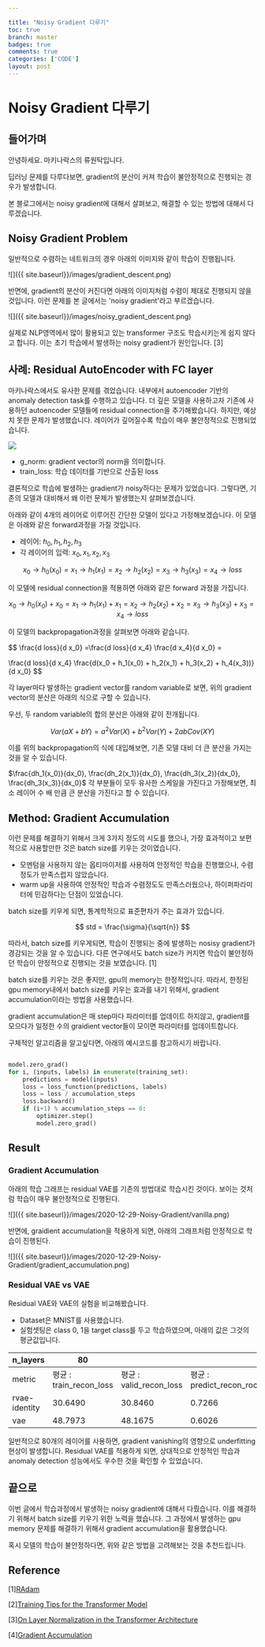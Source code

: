 ```yaml
---

title: "Noisy Gradient 다루기"
toc: true
branch: master
badges: true
comments: true
categories: ['CODE']
layout: post
---
```


# Noisy Gradient 다루기


## 들어가며

안녕하세요. 마키나락스의 류원탁입니다.

딥러닝 문제를 다루다보면, gradient의 분산이 커져 학습이 불안정적으로 진행되는 경우가 발생합니다.

본 블로그에서는 noisy gradient에 대해서 살펴보고, 해결할 수 있는 방법에 대해서 다루겠습니다.


## Noisy Gradient Problem

일반적으로 수렴하는 네트워크의 경우 아래의 이미지와 같이 학습이 진행됩니다.

![]({{ site.baseurl}}/images/gradient_descent.png)

반면에, gradient의 분산이 커진다면 아래의 이미지처럼 수렴이 제대로 진행되지 않을 것입니다. 이런 문제를 본 글에서는 'noisy gradient'라고 부르겠습니다.

![]({{ site.baseurl}}/images/noisy_gradient_descent.png)

실제로 NLP영역에서 많이 활용되고 있는 transformer 구조도 학습시키는게 쉽지 않다고 합니다. 이는 초기 학습에서 발생하는 noisy gradient가 원인입니다. [3]


## 사례: Residual AutoEncoder with FC layer

마키나락스에서도 유사한 문제를 겪었습니다. 내부에서 autoencoder 기반의 anomaly detection task를 수행하고 있습니다. 더 깊은 모델을 사용하고자 기존에 사용하던 autoencoder 모델들에 residual connection을 추가해봤습니다. 하지만, 예상치 못한 문제가 발생했습니다. 레이어가 깊어질수록 학습이 매우 불안정적으로 진행되었습니다.

![](https://rroundtable.github.io/blog/images/2020-06-20-Residual-Autoencoder/residual_ae.jpeg)


- g_norm: gradient vector의 norm을 의미합니다.
- train_loss: 학습 데이터를 기반으로 산출된 loss
  
결론적으로 학습에 발생하는 gradient가 noisy하다는 문제가 있었습니다. 그렇다면, 기존의 모델과 대비해서 왜 이런 문제가 발생했는지 살펴보겠습니다.

아래와 같이 4개의 레이어로 이루어진 간단한 모델이 있다고 가정해보겠습니다. 이 모델은 아래와 같은 forward과정을 가질 것입니다.

- 레이어: $h_0, h_1, h_2, h_3$
- 각 레이어의 입력: $x_0, x_1, x_2, x_3$

$$
x_0 \rightarrow h_0(x_0) = x_1 \rightarrow h_1(x_1) = x_2 \rightarrow h_2(x_2) = x_3 \rightarrow h_3(x_3) = x_4 \rightarrow loss
$$

이 모델에 residual connection을 적용하면 아래와 같은 forward 과정을 가집니다.


$$
x_0 \rightarrow h_0(x_0) + x_0 = x_1 \rightarrow h_1(x_1) + x_1 = x_2 \rightarrow h_2(x_2) + x_2 = x_3 \rightarrow h_3(x_3) + x_3 = x_4 \rightarrow loss
$$


이 모델의 backpropagation과정을 살펴보면 아래와 같습니다.

$$
\frac{d loss}{d x_0} =\frac{d loss}{d x_4} \frac{d x_4}{d x_0} = 

\frac{d loss}{d x_4} \frac{d(x_0 + h_1(x_0) + h_2(x_1) + h_3(x_2) + h_4(x_3))}{d x_0}
$$


각 layer마다 발생하는 gradient vector를 random variable로 보면, 위의 gradient vector의 분산은 아래의 식으로 구할 수 있습니다.

우선, 두 random variable의 합의 분산은 아래와 같이 전개됩니다.

$$
Var(aX + bY) = a^2 Var(X) + b^2 Var(Y) + 2abCov(XY)
$$

이를 위의 backpropagation의 식에 대입해보면, 기존 모델 대비 더 큰 분산을 가지는 것을 알 수 있습니다.

$\frac{dh_1(x_0)}{dx_0}, \frac{dh_2(x_1)}{dx_0}, \frac{dh_3(x_2)}{dx_0}, \frac{dh_3(x_3)}{dx_0}$ 각 부분들이 모두 유사한 스케일을 가진다고 가정해보면, 최소 레이어 수 배 만큼 큰 분산을 가진다고 할 수 있습니다.


## Method: Gradient Accumulation

이런 문제를 해결하기 위해서 크게 3가지 정도의 시도를 했으나, 가장 효과적이고 보편적으로 사용할만한 것은 batch size를 키우는 것이였습니다.

- 모멘텀을 사용하지 않는 옵티마이저를 사용하여 안정적인 학습을 진행했으나, 수렴정도가 만족스럽지 않았습니다.
- warm up을 사용하여 안정적인 학습과 수렴정도도 만족스러웠으나, 하이퍼파라미터에 민감하다는 단점이 있었습니다.


batch size를 키우게 되면, 통계학적으로 표준편차가 주는 효과가 있습니다.

$$
std = \frac{\sigma}{\sqrt{n}}
$$

따라서, batch size를 키우게되면, 학습이 진행되는 중에 발생하는 nosisy gradient가 경감되는 것을 알 수 있습니다. 다른 연구에서도 batch size가 커지면 학습이 불안정하던 학습이 안정적으로 진행되는 것을 보였습니다. [1]


batch size를 키우는 것은 좋지만, gpu의 memory는 한정적입니다. 따라서, 한정된 gpu memory내에서 batch size를 키우는 효과를 내기 위해서, gradient accumulation이라는 방법을 사용했습니다. 

gradient accumulation은 매 step마다 파라미터를 업데이트 하지않고, gradient를 모으다가 일정한 수의 graidient vector들이 모이면 파라미터를 업데이트합니다.


구체적인 알고리즘을 알고싶다면, 아래의 예시코드를 참고하시기 바랍니다.

```python

model.zero_grad()                                   
for i, (inputs, labels) in enumerate(training_set):
    predictions = model(inputs)                     
    loss = loss_function(predictions, labels)      
    loss = loss / accumulation_steps                
    loss.backward()                                 
    if (i+1) % accumulation_steps == 0:             
        optimizer.step()                            
        model.zero_grad()                            
```


## Result

### Gradient Accumulation

아래의 학습 그래프는 residual VAE를 기존의 방법대로 학습시킨 것이다. 보이는 것처럼 학습이 매우 불안정적으로 진행된다.

![]({{ site.baseurl}}/images/2020-12-29-Noisy-Gradient/vanilla.png)

반면에, graidient accumulation을 적용하게 되면, 아래의 그래프처럼 안정적으로 학습이 진행된다.

![]({{ site.baseurl}}/images/2020-12-29-Noisy-Gradient/gradient_accumulation.png)


### Residual VAE vs VAE

Residual VAE와 VAE의 실험을 비교해봤습니다. 

- Dataset은 MNIST를 사용했습니다.
- 실험셋팅은 class 0, 1을 target class를 두고 학습하였으며, 아래의 값은 그것의 평균값입니다.

|n_layers       |80                   |              |                 |                         |
|---------------|---------------------|---------------------|--------------------------|---------------------------------|
|metric         |평균 : train_recon_loss|평균 : valid_recon_loss|평균 : predict_recon_roc_auc|표본 표준 편차 : predict_recon_roc_auc|
|rvae-identity  |30.6490        |30.8460          |0.7266               |0.252                      |
|vae            |48.7973          |48.1675           |0.6026              |0.3010                      |


일반적으로 80개의 레이어를 사용하면, gradient vanishing의 영향으로 underfitting현상이 발생합니다. Residual VAE를 적용하게 되면, 상대적으로 안정적인 학습과 anomaly detection 성능에서도 우수한 것을 확인할 수 있었습니다.


## 끝으로

이번 글에서 학습과정에서 발생하는 noisy gradient에 대해서 다뤘습니다. 이를 해결하기 위해서 batch size를 키우기 위한 노력을 했습니다. 그 과정에서 발생하는 gpu memory 문제를 해결하기 위해서 gradient accumulation을 활용했습니다.

혹시 모델의 학습이 불안정하다면, 위와 같은 방법을 고려해보는 것을 추천드립니다.

## Reference

[1][RAdam](https://github.com/LiyuanLucasLiu/RAdam)

[2][Training Tips for the Transformer Model](https://arxiv.org/abs/1804.00247)

[3][On Layer Normalization in the Transformer Architecture](https://arxiv.org/abs/2002.04745)

[4][Gradient Accumulation](https://towardsdatascience.com/gradient-accumulation-overcoming-memory-constraints-in-deep-learning-36d411252d01)


